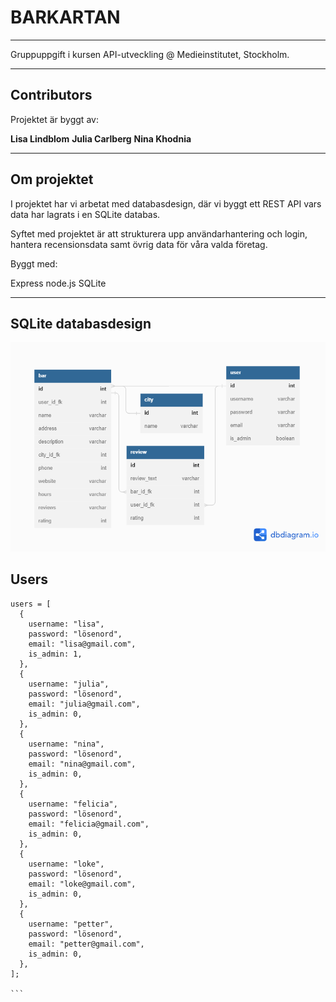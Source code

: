 # BARKARTAN

---

Gruppuppgift i kursen API-utveckling @ Medieinstitutet, Stockholm.

---

## Contributors

Projektet är byggt av:

**Lisa Lindblom**
**Julia Carlberg**
**Nina Khodnia**

---

## Om projektet

I projektet har vi arbetat med databasdesign, där vi byggt ett REST API vars data har lagrats i en SQLite databas.

Syftet med projektet är att strukturera upp användarhantering och login, hantera recensionsdata samt övrig data för våra valda företag.

Byggt med:

Express
node.js
SQLite

---

## SQLite databasdesign

![databasedesign](./dbDesign/dbDesign.png)

## Users

````
users = [
  {
    username: "lisa",
    password: "lösenord",
    email: "lisa@gmail.com",
    is_admin: 1,
  },
  {
    username: "julia",
    password: "lösenord",
    email: "julia@gmail.com",
    is_admin: 0,
  },
  {
    username: "nina",
    password: "lösenord",
    email: "nina@gmail.com",
    is_admin: 0,
  },
  {
    username: "felicia",
    password: "lösenord",
    email: "felicia@gmail.com",
    is_admin: 0,
  },
  {
    username: "loke",
    password: "lösenord",
    email: "loke@gmail.com",
    is_admin: 0,
  },
  {
    username: "petter",
    password: "lösenord",
    email: "petter@gmail.com",
    is_admin: 0,
  },
];

```

````
